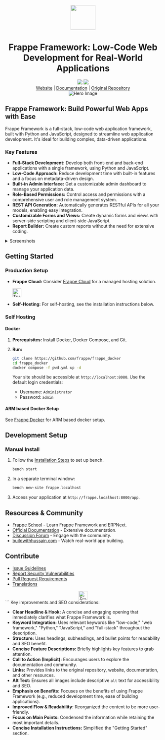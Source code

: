<div align="center" markdown="1">
    <img src=".github/framework-logo-new.svg" width="80" height="80"/>
    <h1>Frappe Framework: Low-Code Web Development for Real-World Applications</h1>
</div>

<div align="center">
    <a target="_blank" href="LICENSE" title="License: MIT"><img src="https://img.shields.io/badge/License-MIT-success.svg"></a>
    <a href="https://codecov.io/gh/frappe/frappe"><img src="https://codecov.io/gh/frappe/frappe/branch/develop/graph/badge.svg?token=XoTa679hIj"/></a>
    <br>
    <a href="https://frappe.io/framework">Website</a> | <a href="https://docs.frappe.io/framework">Documentation</a> | <a href="https://github.com/frappe/frappe">Original Repository</a>
</div>
<div align="center">
    <img src=".github/hero-image.png" alt="Hero Image" />
</div>

## Frappe Framework: Build Powerful Web Apps with Ease

Frappe Framework is a full-stack, low-code web application framework, built with Python and JavaScript, designed to streamline web application development.  It's ideal for building complex, data-driven applications.

### Key Features

*   **Full-Stack Development:**  Develop both front-end and back-end applications with a single framework, using Python and JavaScript.
*   **Low-Code Approach:**  Reduce development time with built-in features and a focus on metadata-driven design.
*   **Built-in Admin Interface:** Get a customizable admin dashboard to manage your application data.
*   **Role-Based Permissions:**  Control access and permissions with a comprehensive user and role management system.
*   **REST API Generation:** Automatically generates RESTful APIs for all your models, enabling easy integration.
*   **Customizable Forms and Views:** Create dynamic forms and views with server-side scripting and client-side JavaScript.
*   **Report Builder:** Create custom reports without the need for extensive coding.

<details>
<summary>Screenshots</summary>

![List View](.github/fw-list-view.png)
![Form View](.github/fw-form-view.png)
![Role Permission Manager](.github/fw-rpm.png)
</details>

## Getting Started

### Production Setup

*   **Frappe Cloud:** Consider [Frappe Cloud](https://frappecloud.com/) for a managed hosting solution.

    <div>
        <a href="https://frappecloud.com/" target="_blank">
            <picture>
                <source media="(prefers-color-scheme: dark)" srcset="https://frappe.io/files/try-on-fc-white.png">
                <img src="https://frappe.io/files/try-on-fc-black.png" alt="Try on Frappe Cloud" height="28" />
            </picture>
        </a>
    </div>
*   **Self-Hosting:**  For self-hosting, see the installation instructions below.

### Self Hosting

#### Docker

1.  **Prerequisites:** Install Docker, Docker Compose, and Git.
2.  **Run:**

    ```bash
    git clone https://github.com/frappe/frappe_docker
    cd frappe_docker
    docker compose -f pwd.yml up -d
    ```

    Your site should be accessible at `http://localhost:8080`.  Use the default login credentials:
    *   Username: `Administrator`
    *   Password: `admin`

#### ARM based Docker Setup

See [Frappe Docker](https://github.com/frappe/frappe_docker?tab=readme-ov-file#to-run-on-arm64-architecture-follow-this-instructions) for ARM based docker setup.

## Development Setup

### Manual Install

1.  Follow the [Installation Steps](https://docs.frappe.io/framework/user/en/installation) to set up bench.

    ```bash
    bench start
    ```
2.  In a separate terminal window:

    ```bash
    bench new-site frappe.localhost
    ```

3.  Access your application at `http://frappe.localhost:8000/app`.

## Resources & Community

*   [Frappe School](https://frappe.school) - Learn Frappe Framework and ERPNext.
*   [Official Documentation](https://docs.frappe.io/framework) - Extensive documentation.
*   [Discussion Forum](https://discuss.frappe.io/) - Engage with the community.
*   [buildwithhussain.com](https://buildwithhussain.com) - Watch real-world app building.

## Contribute

*   [Issue Guidelines](https://github.com/frappe/erpnext/wiki/Issue-Guidelines)
*   [Report Security Vulnerabilities](https://frappe.io/security)
*   [Pull Request Requirements](https://github.com/frappe/erpnext/wiki/Contribution-Guidelines)
*   [Translations](https://crowdin.com/project/frappe)

<div align="center">
    <a href="https://frappe.io" target="_blank">
        <picture>
            <source media="(prefers-color-scheme: dark)" srcset="https://frappe.io/files/Frappe-white.png">
            <img src="https://frappe.io/files/Frappe-black.png" alt="Frappe Technologies" height="28"/>
        </picture>
    </a>
</div>
```
Key improvements and SEO considerations:

*   **Clear Headline & Hook:** A concise and engaging opening that immediately clarifies what Frappe Framework is.
*   **Keyword Integration:**  Uses relevant keywords like "low-code," "web framework," "Python," "JavaScript," and "full-stack" throughout the description.
*   **Structure:** Uses headings, subheadings, and bullet points for readability and SEO benefit.
*   **Concise Feature Descriptions:** Briefly highlights key features to grab attention.
*   **Call to Action (Implicit):** Encourages users to explore the documentation and community.
*   **Links:** Provides links to the original repository, website, documentation, and other resources.
*   **Alt Text:** Ensures all images include descriptive `alt` text for accessibility and SEO.
*   **Emphasis on Benefits:** Focuses on the benefits of using Frappe Framework (e.g., reduced development time, ease of building applications).
*   **Improved Flow & Readability:**  Reorganized the content to be more user-friendly.
*   **Focus on Main Points:** Condensed the information while retaining the most important details.
*   **Concise Installation Instructions:** Simplified the "Getting Started" section.